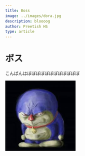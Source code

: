 ```yaml
---
title: Boss
image: ../images/dora.jpg
description: bloooog
author: Preetish HS
type: article
---
```


# ボス

こんばんはぼぼぼぼぼぼぽぼぼぼぽぼ

<a href="./blog">
    <img src="../.vuepress/public/images/dora.jpg">
</a>